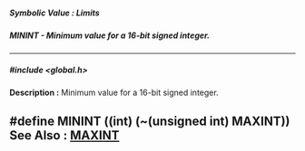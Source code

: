 ##### Symbolic Value : Limits
##### MININT - Minimum value for a 16-bit signed integer.
---
##### #include <global.h>
**Description :**
Minimum value for a 16-bit signed integer.

#define MININT ((int) (~(unsigned int) MAXINT))
**See Also :**
[MAXINT](D:/md_files/MAXINT.md)
---
